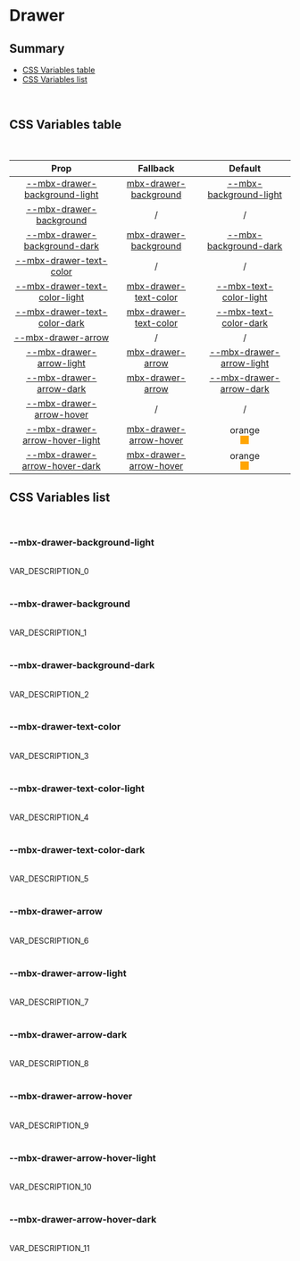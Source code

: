 # Drawer

## Summary

- [CSS Variables table](#css-variables-table)
- [CSS Variables list](#css-variables-list)

<br>

## CSS Variables table

<br>

| <div style='text-align:center;margin:auto;'>Prop</div> | <div style='text-align:center;margin:auto;'>Fallback</div> | <div style='text-align:center;margin:auto;'>Default</div> |
| ------------------------------------------------------ | ---------------------------------------------------------- | --------------------------------------------------------- |
| <div style='text-align:center;margin:auto;'>[--mbx-drawer-background-light](#mbx-drawer-background-light)</div> | <div style='text-align:center;margin:auto;'>[mbx-drawer-background](#mbx-drawer-background)</div> | <div style='text-align:center;margin:auto;'>[--mbx-background-light](global-css-vars.md#mbx-background-light)</div> |
| <div style='text-align:center;margin:auto;'>[--mbx-drawer-background](#mbx-drawer-background)</div> | <div style='text-align:center;margin:auto;'>/</div> | <div style='text-align:center;margin:auto;'>/</div> |
| <div style='text-align:center;margin:auto;'>[--mbx-drawer-background-dark](#mbx-drawer-background-dark)</div> | <div style='text-align:center;margin:auto;'>[mbx-drawer-background](#mbx-drawer-background)</div> | <div style='text-align:center;margin:auto;'>[--mbx-background-dark](global-css-vars.md#mbx-background-dark)</div> |
| <div style='text-align:center;margin:auto;'>[--mbx-drawer-text-color](#mbx-drawer-text-color)</div> | <div style='text-align:center;margin:auto;'>/</div> | <div style='text-align:center;margin:auto;'>/</div> |
| <div style='text-align:center;margin:auto;'>[--mbx-drawer-text-color-light](#mbx-drawer-text-color-light)</div> | <div style='text-align:center;margin:auto;'>[mbx-drawer-text-color](#mbx-drawer-text-color)</div> | <div style='text-align:center;margin:auto;'>[--mbx-text-color-light](global-css-vars.md#mbx-text-color-light)</div> |
| <div style='text-align:center;margin:auto;'>[--mbx-drawer-text-color-dark](#mbx-drawer-text-color-dark)</div> | <div style='text-align:center;margin:auto;'>[mbx-drawer-text-color](#mbx-drawer-text-color)</div> | <div style='text-align:center;margin:auto;'>[--mbx-text-color-dark](global-css-vars.md#mbx-text-color-dark)</div> |
| <div style='text-align:center;margin:auto;'>[--mbx-drawer-arrow](#mbx-drawer-arrow)</div> | <div style='text-align:center;margin:auto;'>/</div> | <div style='text-align:center;margin:auto;'>/</div> |
| <div style='text-align:center;margin:auto;'>[--mbx-drawer-arrow-light](#mbx-drawer-arrow-light)</div> | <div style='text-align:center;margin:auto;'>[mbx-drawer-arrow](#mbx-drawer-arrow)</div> | <div style='text-align:center;margin:auto;'>[--mbx-drawer-arrow-light](drawer-css-vars.md#mbx-arrow-light)</div> |
| <div style='text-align:center;margin:auto;'>[--mbx-drawer-arrow-dark](#mbx-drawer-arrow-dark)</div> | <div style='text-align:center;margin:auto;'>[mbx-drawer-arrow](#mbx-drawer-arrow)</div> | <div style='text-align:center;margin:auto;'>[--mbx-drawer-arrow-dark](drawer-css-vars.md#mbx-arrow-dark)</div> |
| <div style='text-align:center;margin:auto;'>[--mbx-drawer-arrow-hover](#mbx-drawer-arrow-hover)</div> | <div style='text-align:center;margin:auto;'>/</div> | <div style='text-align:center;margin:auto;'>/</div> |
| <div style='text-align:center;margin:auto;'>[--mbx-drawer-arrow-hover-light](#mbx-drawer-arrow-hover-light)</div> | <div style='text-align:center;margin:auto;'>[mbx-drawer-arrow-hover](#mbx-drawer-arrow-hover)</div> | <div style='text-align:center;margin:auto;'><div><div style='text-align:center;margin-auto;'>orange</div><div style='text-align:center;margin-auto;'><div style='background:orange;margin:auto; width:15px; height:15px;'/></div></div></div> |
| <div style='text-align:center;margin:auto;'>[--mbx-drawer-arrow-hover-dark](#mbx-drawer-arrow-hover-dark)</div> | <div style='text-align:center;margin:auto;'>[mbx-drawer-arrow-hover](#mbx-drawer-arrow-hover)</div> | <div style='text-align:center;margin:auto;'><div><div style='text-align:center;margin-auto;'>orange</div><div style='text-align:center;margin-auto;'><div style='background:orange;margin:auto; width:15px; height:15px;'/></div></div></div> |


## CSS Variables list

<br>

### --mbx-drawer-background-light

<br>VAR_DESCRIPTION_0<br><br>
### --mbx-drawer-background

<br>VAR_DESCRIPTION_1<br><br>
### --mbx-drawer-background-dark

<br>VAR_DESCRIPTION_2<br><br>
### --mbx-drawer-text-color

<br>VAR_DESCRIPTION_3<br><br>
### --mbx-drawer-text-color-light

<br>VAR_DESCRIPTION_4<br><br>
### --mbx-drawer-text-color-dark

<br>VAR_DESCRIPTION_5<br><br>
### --mbx-drawer-arrow

<br>VAR_DESCRIPTION_6<br><br>
### --mbx-drawer-arrow-light

<br>VAR_DESCRIPTION_7<br><br>
### --mbx-drawer-arrow-dark

<br>VAR_DESCRIPTION_8<br><br>
### --mbx-drawer-arrow-hover

<br>VAR_DESCRIPTION_9<br><br>
### --mbx-drawer-arrow-hover-light

<br>VAR_DESCRIPTION_10<br><br>
### --mbx-drawer-arrow-hover-dark

<br>VAR_DESCRIPTION_11<br><br>

